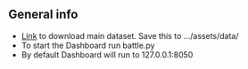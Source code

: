 ## General info
* [Link](https://docs.google.com/spreadsheets/d/1N-1DMukNpyJPB5OEIVwy-YEMMg3vtDHF/edit?usp=sharing&ouid=111356980719370229764&rtpof=true&sd=true) to download main dataset. Save this to .../assets/data/
* To start the Dashboard run battle.py
* By default Dashboard will run to 127.0.0.1:8050
